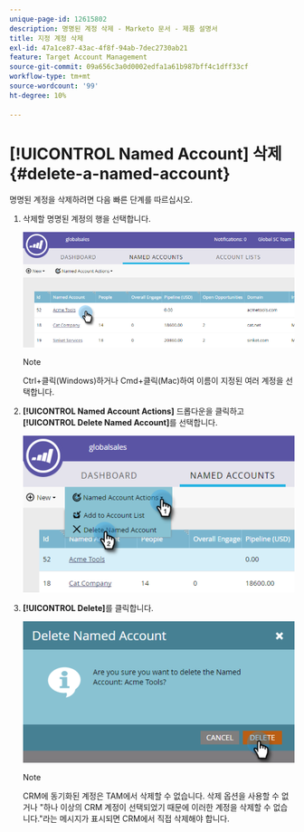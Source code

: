 ```yaml
---
unique-page-id: 12615802
description: 명명된 계정 삭제 - Marketo 문서 - 제품 설명서
title: 지정 계정 삭제
exl-id: 47a1ce87-43ac-4f8f-94ab-7dec2730ab21
feature: Target Account Management
source-git-commit: 09a656c3a0d0002edfa1a61b987bff4c1dff33cf
workflow-type: tm+mt
source-wordcount: '99'
ht-degree: 10%

---
```


# [!UICONTROL Named Account] 삭제 {#delete-a-named-account}

명명된 계정을 삭제하려면 다음 빠른 단계를 따르십시오.

1. 삭제할 명명된 계정의 행을 선택합니다.

   ![](assets/seven-1.png)

   >[!NOTE]
   >
   >Ctrl+클릭(Windows)하거나 Cmd+클릭(Mac)하여 이름이 지정된 여러 계정을 선택합니다.

1. **[!UICONTROL Named Account Actions]** 드롭다운을 클릭하고 **[!UICONTROL Delete Named Account]**&#x200B;를 선택합니다.

   ![](assets/eight-1.png)

1. **[!UICONTROL Delete]**&#x200B;를 클릭합니다.

   ![](assets/nine-1.png)

   >[!NOTE]
   >
   >CRM에 동기화된 계정은 TAM에서 삭제할 수 없습니다. 삭제 옵션을 사용할 수 없거나 &quot;하나 이상의 CRM 계정이 선택되었기 때문에 이러한 계정을 삭제할 수 없습니다.&quot;라는 메시지가 표시되면 CRM에서 직접 삭제해야 합니다.
